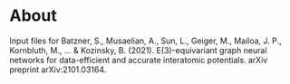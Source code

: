 # About 
Input files for Batzner, S., Musaelian, A., Sun, L., Geiger, M., Mailoa, J. P., Kornbluth, M., ... &amp; Kozinsky, B. (2021). E(3)-equivariant graph neural networks for data-efficient and accurate interatomic potentials. arXiv preprint arXiv:2101.03164.
